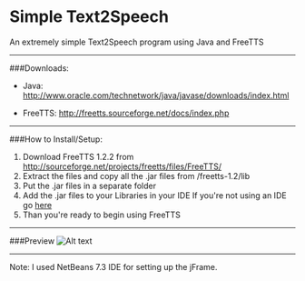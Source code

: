 Simple Text2Speech
==================

An extremely simple Text2Speech program using Java and FreeTTS

-----

###Downloads:

- Java: http://www.oracle.com/technetwork/java/javase/downloads/index.html

- FreeTTS: http://freetts.sourceforge.net/docs/index.php

-----

###How to Install/Setup:
1. Download FreeTTS 1.2.2 from http://sourceforge.net/projects/freetts/files/FreeTTS/
2. Extract the files and copy all the .jar files from /freetts-1.2/lib
3. Put the .jar files in a separate folder
4. Add the .jar files to your Libraries in your IDE If you're not using an IDE go [here](http://stackoverflow.com/questions/5112607/how-to-include-libraries-in-java-without-using-an-ide)
5. Than you're ready to begin using FreeTTS



-----

###Preview
![Alt text](http://gyazo.com/7b0bd3bd4c81d797889830faeadda574.png)

-----

Note: I used NetBeans 7.3 IDE for setting up the jFrame.
